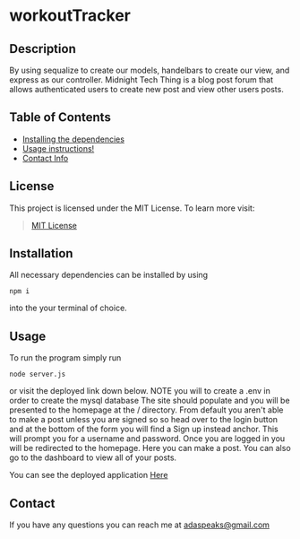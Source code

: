 # workoutTracker

## Description
By using sequalize to create our models, handelbars to create our view, and express as our controller. Midnight Tech Thing is a blog post forum that allows authenticated users to create new post and view other users posts.

## Table of Contents
* [Installing the dependencies](#Installation)
* [Usage instructions!](#Usage)
* [Contact Info](#Contact)

## License

This project is licensed under the MIT License. To learn more visit:   
> [MIT License](https://github.com/git/git-scm.com/blob/main/MIT-LICENSE.txt)

## Installation

All necessary dependencies can be installed by using

```
npm i
```

into the your terminal of choice.

## Usage
To run the program simply run

```
node server.js
```

or visit the deployed link down below. NOTE you will to create a .env in order to create the mysql database The site should populate and you will be presented to the homepage at the / directory. From default you aren't able to make a post unless you are signed so so head over to the login button and at the bottom of the form you will find a Sign up instead anchor. This will prompt you for a username and password. Once you are logged in you will be redirected to the homepage. Here you can make a post. You can also go to the dashboard to view all of your posts. 

You can see the deployed application [Here](https://midnight-tech-thing.herokuapp.com/)

## Contact
If you have any questions you can reach me at adaspeaks@gmail.com